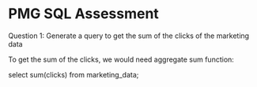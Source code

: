 # PMG SQL Assessment

Question 1: Generate a query to get the sum of the clicks of the marketing data

To get the sum of the clicks, we would need aggregate sum function:

select sum(clicks) from marketing_data;
